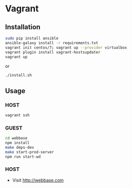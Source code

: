 # Vagrant

## Installation

```bash
sudo pip install ansible
ansible-galaxy install -r requirements.txt
vagrant init centos/7; vagrant up --provider virtualbox
vagrant plugin install vagrant-hostsupdater
vagrant up
```

or 

```bash
./install.sh
```

## Usage

### HOST
```bash
vagrant ssh
```

### GUEST
```bash
cd webbase
npm install
make deps-dev
make start-prod-server
npm run start-wd
```

### HOST
* Visit http://webbase.com
